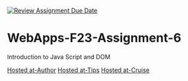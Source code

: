 [![Review Assignment Due Date](https://classroom.github.com/assets/deadline-readme-button-24ddc0f5d75046c5622901739e7c5dd533143b0c8e959d652212380cedb1ea36.svg)](https://classroom.github.com/a/b9NC0g7h)
# WebApps-F23-Assignment-6
Introduction to Java Script and DOM

[Hosted at-Author](https://44-563-webapps-f23.github.io/44563-webapps-f23-assignment6-venkateswararo/author.html)
[Hosted at-Tips](https://44-563-webapps-f23.github.io/44563-webapps-f23-assignment6-venkateswararo/tips.html)
[Hosted at-Cruise](https://44-563-webapps-f23.github.io/44563-webapps-f23-assignment6-venkateswararo/cruise.html)


